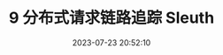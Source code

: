 ---
title: 9 分布式请求链路追踪 Sleuth
date: 2023-07-23 20:52:10
tags: 
  - Distributed Microservices
categories: 
  - Technology
swiper_index: 
---